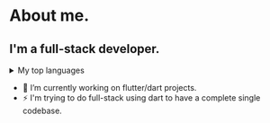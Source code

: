 # About me.
## I'm a full-stack developer.
<details>
<summary>My top languages</summary>

| Rank | Languages |
|-----:|-----------|
|     1| JavaScript|
|     2| C#        |
|     3| Python    |
|     4| SQL       |
|     5| CSS       |
|     6| Dart      |
|     7| Java      |
|     8| TypeScript|
|     9| C/C++     |
|    10| Others    |

</details>

- 🔭 I’m currently working on flutter/dart projects.
- ⚡ I'm trying to do full-stack using dart to have a complete single codebase.
<!--
**npax-rmmuana/npax-rmmuana** is a ✨ _special_ ✨ repository because its `README.md` (this file) appears on your GitHub profile.

Here are some ideas to get you started:

- 🔭 I’m currently working on ...
- 🌱 I’m currently learning ...
- 👯 I’m looking to collaborate on ...
- 🤔 I’m looking for help with ...
- 💬 Ask me about ...
- 📫 How to reach me: ...
- 😄 Pronouns: ...
- ⚡ Fun fact: ...
-->
